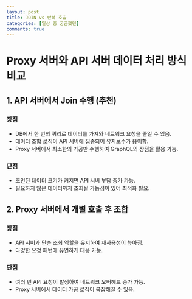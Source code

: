 ```yaml
---
layout: post
title: JOIN vs 반복 호출
categories: [일상 중 궁금했던]
comments: true
---
```


# Proxy 서버와 API 서버 데이터 처리 방식 비교

## 1. API 서버에서 Join 수행 (추천)
### 장점
- DB에서 한 번의 쿼리로 데이터를 가져와 네트워크 요청을 줄일 수 있음.
- 데이터 조합 로직이 API 서버에 집중되어 유지보수가 용이함.
- Proxy 서버에서 최소한의 가공만 수행하여 GraphQL의 장점을 활용 가능.

### 단점
- 조인된 데이터 크기가 커지면 API 서버 부담 증가 가능.
- 필요하지 않은 데이터까지 조회될 가능성이 있어 최적화 필요.

## 2. Proxy 서버에서 개별 호출 후 조합
### 장점
- API 서버가 단순 조회 역할을 유지하여 재사용성이 높아짐.
- 다양한 요청 패턴에 유연하게 대응 가능.

### 단점
- 여러 번 API 요청이 발생하여 네트워크 오버헤드 증가 가능.
- Proxy 서버에서 데이터 가공 로직이 복잡해질 수 있음.

